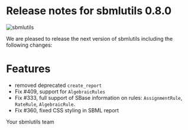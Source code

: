 # Release notes for sbmlutils 0.8.0
![sbmlutils](https://github.com/matthiaskoenig/sbmlutils/raw/develop/docs_builder/images/sbmlutils-logo-60.png)

We are pleased to release the next version of sbmlutils including the 
following changes:

# Features

- removed deprecated `create_report`
- Fix #409, support for `AlgebraicRules`
- Fix #333, full support of SBase information on rules: `AssignmentRule`, `RateRule`, `AlgebraicRule`.
- Fix #360, fixed CSS styling in SBML report

Your sbmlutils team
